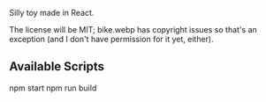 Silly toy made in React.

The license will be MIT; bike.webp has copyright issues so that's an exception (and I don't have permission for it yet, either).

## Available Scripts
npm start
npm run build
